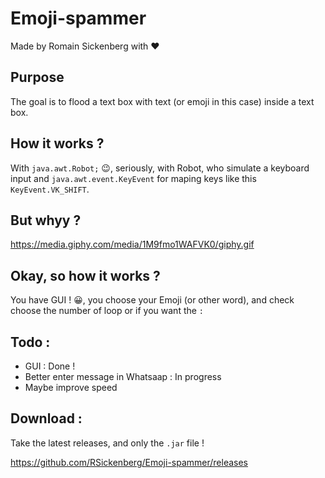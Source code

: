# Emoji-spammer
Made by Romain Sickenberg with ❤️


## Purpose

The goal is to flood a text box with text (or emoji in this case) inside a text box.

## How it works ?

With `java.awt.Robot;` 😉, seriously, with Robot, who simulate a keyboard input and `java.awt.event.KeyEvent` for maping keys like this `KeyEvent.VK_SHIFT`.

## But whyy ?

https://media.giphy.com/media/1M9fmo1WAFVK0/giphy.gif


## Okay, so how it works ?

You have GUI ! 😀, you choose your Emoji (or other word), and check choose the number of loop or if you want the `:`

## Todo :

- GUI : Done !
- Better enter message in Whatsaap : In progress
- Maybe improve speed

## Download :

Take the latest releases, and only the `.jar` file !

https://github.com/RSickenberg/Emoji-spammer/releases
